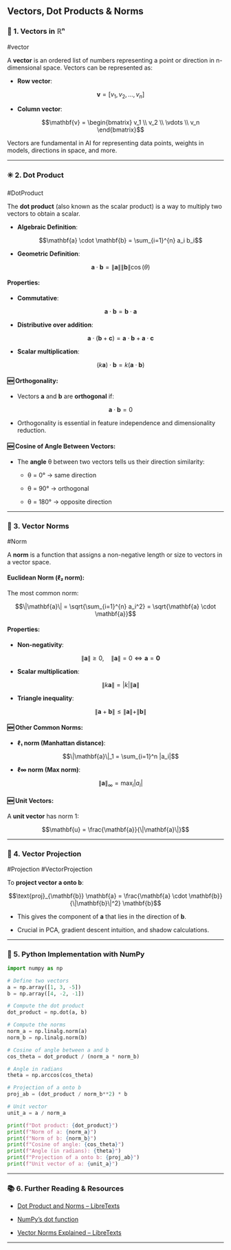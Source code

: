 ## Vectors, Dot Products & Norms

### 📐 1. Vectors in ℝⁿ

#vector

A **vector** is an ordered list of numbers representing a point or direction in n-dimensional space. Vectors can be represented as:

- **Row vector**:
    
    $$\mathbf{v} = [v_1, v_2, \dots, v_n]$$
- **Column vector**:
    
    $$\mathbf{v} = \begin{bmatrix} v_1 \\ v_2 \\ \vdots \\ v_n \end{bmatrix}$$

Vectors are fundamental in AI for representing data points, weights in models, directions in space, and more.

---

### ✳️ 2. Dot Product

#DotProduct

The **dot product** (also known as the scalar product) is a way to multiply two vectors to obtain a scalar.

- **Algebraic Definition**:
    
    $$\mathbf{a} \cdot \mathbf{b} = \sum_{i=1}^{n} a_i b_i$$
- **Geometric Definition**:
    
    $$\mathbf{a} \cdot \mathbf{b} = \|\mathbf{a}\| \|\mathbf{b}\| \cos(\theta)$$

#### Properties:

- **Commutative**:
    
    $$\mathbf{a} \cdot \mathbf{b} = \mathbf{b} \cdot \mathbf{a}$$
- **Distributive over addition**:
    
    $$\mathbf{a} \cdot (\mathbf{b} + \mathbf{c}) = \mathbf{a} \cdot \mathbf{b} + \mathbf{a} \cdot \mathbf{c}$$
- **Scalar multiplication**:
    
    $$(k\mathbf{a}) \cdot \mathbf{b} = k(\mathbf{a} \cdot \mathbf{b})$$

#### 🆕 Orthogonality:

- Vectors **a** and **b** are **orthogonal** if:
    
    $$\mathbf{a} \cdot \mathbf{b} = 0$$
- Orthogonality is essential in feature independence and dimensionality reduction.
    

#### 🆕 Cosine of Angle Between Vectors:

- The **angle** θ between two vectors tells us their direction similarity:
    
    - θ = 0° → same direction
        
    - θ = 90° → orthogonal
        
    - θ = 180° → opposite direction
        

---

### 📏 3. Vector Norms

#Norm

A **norm** is a function that assigns a non-negative length or size to vectors in a vector space.

#### **Euclidean Norm (ℓ₂ norm)**:

The most common norm:

$$\|\mathbf{a}\| = \sqrt{\sum_{i=1}^{n} a_i^2} = \sqrt{\mathbf{a} \cdot \mathbf{a}}$$

#### Properties:

- **Non-negativity**:
    
    $$\|\mathbf{a}\| \geq 0,\quad \|\mathbf{a}\| = 0 \Leftrightarrow \mathbf{a} = \mathbf{0}$$
- **Scalar multiplication**:
    
    $$\|k\mathbf{a}\| = |k| \|\mathbf{a}\|$$
- **Triangle inequality**:
    
    $$\|\mathbf{a} + \mathbf{b}\| \leq \|\mathbf{a}\| + \|\mathbf{b}\|$$

#### 🆕 Other Common Norms:

- **ℓ₁ norm (Manhattan distance)**:
    
    $$\|\mathbf{a}\|_1 = \sum_{i=1}^n |a_i|$$
- **ℓ∞ norm (Max norm)**:
    
    $$\|\mathbf{a}\|_\infty = \max_i |a_i|$$

#### 🆕 Unit Vectors:

A **unit vector** has norm 1:

$$\mathbf{u} = \frac{\mathbf{a}}{\|\mathbf{a}\|}$$

---

### 🧲 4. Vector Projection

#Projection #VectorProjection

To **project vector a onto b**:

$$\text{proj}_{\mathbf{b}} \mathbf{a} = \frac{\mathbf{a} \cdot \mathbf{b}}{\|\mathbf{b}\|^2} \mathbf{b}$$

- This gives the component of **a** that lies in the direction of **b**.
    
- Crucial in PCA, gradient descent intuition, and shadow calculations.
    

---

### 🐍 5. Python Implementation with NumPy

```python
import numpy as np

# Define two vectors
a = np.array([1, 3, -5])
b = np.array([4, -2, -1])

# Compute the dot product
dot_product = np.dot(a, b)

# Compute the norms
norm_a = np.linalg.norm(a)
norm_b = np.linalg.norm(b)

# Cosine of angle between a and b
cos_theta = dot_product / (norm_a * norm_b)

# Angle in radians
theta = np.arccos(cos_theta)

# Projection of a onto b
proj_ab = (dot_product / norm_b**2) * b

# Unit vector
unit_a = a / norm_a

print(f"Dot product: {dot_product}")
print(f"Norm of a: {norm_a}")
print(f"Norm of b: {norm_b}")
print(f"Cosine of angle: {cos_theta}")
print(f"Angle (in radians): {theta}")
print(f"Projection of a onto b: {proj_ab}")
print(f"Unit vector of a: {unit_a}")
```
---

### 📚 6. Further Reading & Resources

- [Dot Product and Norms – LibreTexts](https://math.libretexts.org/Bookshelves/Linear_Algebra/A_First_Course_in_Linear_Algebra_\(Kuttler\)/04%3A_R/4.07%3A_The_Dot_Product)
    
- [NumPy’s dot function](https://numpy.org/doc/stable/reference/generated/numpy.dot.html)
    
- [Vector Norms Explained – LibreTexts](https://math.libretexts.org/Bookshelves/Linear_Algebra/Book%3A_Linear_Algebra_\(Schilling_Nachtergaele_and_Lankham\)/09%3A_Inner_product_spaces/9.02%3A_Norms)
    

---
